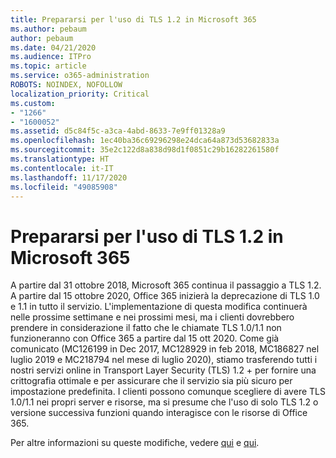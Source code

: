 ```yaml
---
title: Prepararsi per l'uso di TLS 1.2 in Microsoft 365
ms.author: pebaum
author: pebaum
ms.date: 04/21/2020
ms.audience: ITPro
ms.topic: article
ms.service: o365-administration
ROBOTS: NOINDEX, NOFOLLOW
localization_priority: Critical
ms.custom:
- "1266"
- "1600052"
ms.assetid: d5c84f5c-a3ca-4abd-8633-7e9ff01328a9
ms.openlocfilehash: 1ec40ba36c69296298e24dca64a873d53682833a
ms.sourcegitcommit: 35e2c122d8a838d98d1f0851c29b16282261580f
ms.translationtype: HT
ms.contentlocale: it-IT
ms.lasthandoff: 11/17/2020
ms.locfileid: "49085908"
---
```

# <a name="prepare-for-use-of-tls-12-in-microsoft-365"></a>Prepararsi per l'uso di TLS 1.2 in Microsoft 365

A partire dal 31 ottobre 2018, Microsoft 365 continua il passaggio a TLS 1.2. A partire dal 15 ottobre 2020, Office 365 inizierà la deprecazione di TLS 1.0 e 1.1 in tutto il servizio. L'implementazione di questa modifica continuerà nelle prossime settimane e nei prossimi mesi, ma i clienti dovrebbero prendere in considerazione il fatto che le chiamate TLS 1.0/1.1 non funzioneranno con Office 365 a partire dal 15 ott 2020. Come già comunicato (MC126199 in Dec 2017, MC128929 in feb 2018, MC186827 nel luglio 2019 e MC218794 nel mese di luglio 2020), stiamo trasferendo tutti i nostri servizi online in Transport Layer Security (TLS) 1.2 + per fornire una crittografia ottimale e per assicurare che il servizio sia più sicuro per impostazione predefinita. I clienti possono comunque scegliere di avere TLS 1.0/1.1 nei propri server e risorse, ma si presume che l'uso di solo TLS 1.2 o versione successiva funzioni quando interagisce con le risorse di Office 365.
  
Per altre informazioni su queste modifiche, vedere [qui](https://docs.microsoft.com/microsoft-365/compliance/prepare-tls-1.2-in-office-365?view=o365-worldwide) e [qui](https://docs.microsoft.com/microsoft-365/compliance/tls-1.0-and-1.1-deprecation-for-office-365?view=o365-worldwide).

  